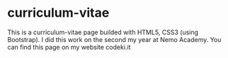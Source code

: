 # curriculum-vitae

This is a curriculum-vitae page builded with HTML5, CSS3 (using Bootstrap). I did this work on the second my year at Nemo Academy. You can find this page on my website codeki.it
